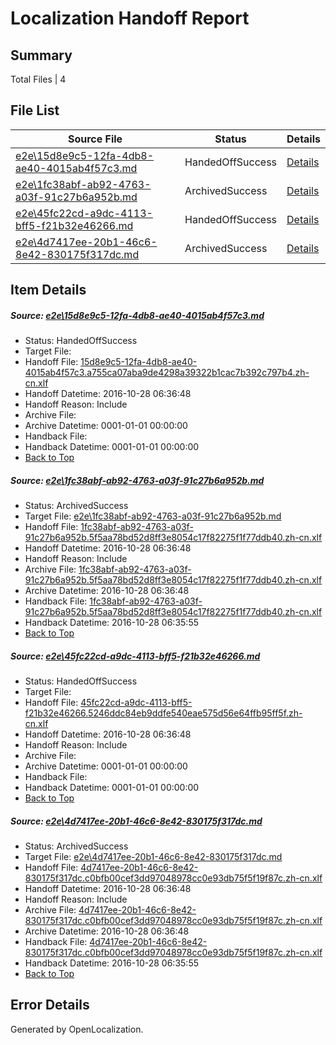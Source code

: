 # <a name='report-top'></a> Localization Handoff Report

## Summary
 Total Files | 4

## File List
 Source File | Status | Details 
 ----------- | ------ | ------- 
 [e2e\15d8e9c5-12fa-4db8-ae40-4015ab4f57c3.md](https://github.com/OpenLocalizationTestOrg/ol-test0/blob/a1621fa148e87e4df2320dd235c20fd453d44dd6/e2e/15d8e9c5-12fa-4db8-ae40-4015ab4f57c3.md) | HandedOffSuccess | [Details](#054770132f3050b0373ec7bf45cf7622fd23d3342)
 [e2e\1fc38abf-ab92-4763-a03f-91c27b6a952b.md](https://github.com/OpenLocalizationTestOrg/ol-test0/blob/a1621fa148e87e4df2320dd235c20fd453d44dd6/e2e/1fc38abf-ab92-4763-a03f-91c27b6a952b.md) | ArchivedSuccess | [Details](#1e8e92de3f35b6b424ed1dfdc7a7d1110f827b8e3)
 [e2e\45fc22cd-a9dc-4113-bff5-f21b32e46266.md](https://github.com/OpenLocalizationTestOrg/ol-test0/blob/3ebae54c076e9b0f09b95971db72695936eaa8ea/e2e/45fc22cd-a9dc-4113-bff5-f21b32e46266.md) | HandedOffSuccess | [Details](#87fc810ba8b1a36ed4577e223a325cb2a9acb6ee4)
 [e2e\4d7417ee-20b1-46c6-8e42-830175f317dc.md](https://github.com/OpenLocalizationTestOrg/ol-test0/blob/a1621fa148e87e4df2320dd235c20fd453d44dd6/e2e/4d7417ee-20b1-46c6-8e42-830175f317dc.md) | ArchivedSuccess | [Details](#d64228f8fd1d07976f52ab7e31589fd7f0d7ef815)

## Item Details
##### <a name='054770132f3050b0373ec7bf45cf7622fd23d3342'></a> Source: [e2e\15d8e9c5-12fa-4db8-ae40-4015ab4f57c3.md](https://github.com/OpenLocalizationTestOrg/ol-test0/blob/a1621fa148e87e4df2320dd235c20fd453d44dd6/e2e/15d8e9c5-12fa-4db8-ae40-4015ab4f57c3.md)
* Status: HandedOffSuccess
* Target File: 
* Handoff File: [15d8e9c5-12fa-4db8-ae40-4015ab4f57c3.a755ca07aba9de4298a39322b1cac7b392c797b4.zh-cn.xlf](https://github.com/OpenLocalizationTestOrg/ol-test0-handoff/blob/54cb4d6460536959e37decbe3e91645c01a043d1/ol-handoff/OpenLocalizationTestOrg/ol-test0-zhcn/shujia/mt/15d8e9c5-12fa-4db8-ae40-4015ab4f57c3.a755ca07aba9de4298a39322b1cac7b392c797b4.zh-cn.xlf)
* Handoff Datetime: 2016-10-28 06:36:48
* Handoff Reason: Include
* Archive File: 
* Archive Datetime: 0001-01-01 00:00:00
* Handback File: 
* Handback Datetime: 0001-01-01 00:00:00
* [Back to Top](#report-top)

##### <a name='1e8e92de3f35b6b424ed1dfdc7a7d1110f827b8e3'></a> Source: [e2e\1fc38abf-ab92-4763-a03f-91c27b6a952b.md](https://github.com/OpenLocalizationTestOrg/ol-test0/blob/a1621fa148e87e4df2320dd235c20fd453d44dd6/e2e/1fc38abf-ab92-4763-a03f-91c27b6a952b.md)
* Status: ArchivedSuccess
* Target File: [e2e\1fc38abf-ab92-4763-a03f-91c27b6a952b.md](https://github.com/OpenLocalizationTestOrg/ol-test0-zhcn/blob/30c764e2678792bf6f7bd61dfde171167cafffb1/e2e/1fc38abf-ab92-4763-a03f-91c27b6a952b.md)
* Handoff File: [1fc38abf-ab92-4763-a03f-91c27b6a952b.5f5aa78bd52d8ff3e8054c17f82275f1f77ddb40.zh-cn.xlf](https://github.com/OpenLocalizationTestOrg/ol-test0-handoff/blob/54cb4d6460536959e37decbe3e91645c01a043d1/ol-handoff/OpenLocalizationTestOrg/ol-test0-zhcn/shujia/mt/1fc38abf-ab92-4763-a03f-91c27b6a952b.5f5aa78bd52d8ff3e8054c17f82275f1f77ddb40.zh-cn.xlf)
* Handoff Datetime: 2016-10-28 06:36:48
* Handoff Reason: Include
* Archive File: [1fc38abf-ab92-4763-a03f-91c27b6a952b.5f5aa78bd52d8ff3e8054c17f82275f1f77ddb40.zh-cn.xlf](https://github.com/OpenLocalizationTestOrg/ol-test0-handoff/blob/61d4d886120c612a01944aaf91ad6b93dcac48f5/ol-archive/OpenLocalizationTestOrg/ol-test0-zhcn/shujia/mt/1fc38abf-ab92-4763-a03f-91c27b6a952b.5f5aa78bd52d8ff3e8054c17f82275f1f77ddb40.zh-cn.xlf)
* Archive Datetime: 2016-10-28 06:36:48
* Handback File: [1fc38abf-ab92-4763-a03f-91c27b6a952b.5f5aa78bd52d8ff3e8054c17f82275f1f77ddb40.zh-cn.xlf](https://github.com/OpenLocalizationTestOrg/ol-test0-handback/blob/8895aeff6820b38aab388c4580590b585af17a75/ol-handback/OpenLocalizationTestOrg/ol-test0-zhcn/shujia/ht/1fc38abf-ab92-4763-a03f-91c27b6a952b.5f5aa78bd52d8ff3e8054c17f82275f1f77ddb40.zh-cn.xlf)
* Handback Datetime: 2016-10-28 06:35:55
* [Back to Top](#report-top)

##### <a name='87fc810ba8b1a36ed4577e223a325cb2a9acb6ee4'></a> Source: [e2e\45fc22cd-a9dc-4113-bff5-f21b32e46266.md](https://github.com/OpenLocalizationTestOrg/ol-test0/blob/3ebae54c076e9b0f09b95971db72695936eaa8ea/e2e/45fc22cd-a9dc-4113-bff5-f21b32e46266.md)
* Status: HandedOffSuccess
* Target File: 
* Handoff File: [45fc22cd-a9dc-4113-bff5-f21b32e46266.5246ddc84eb9ddfe540eae575d56e64ffb95ff5f.zh-cn.xlf](https://github.com/OpenLocalizationTestOrg/ol-test0-handoff/blob/54cb4d6460536959e37decbe3e91645c01a043d1/ol-handoff/OpenLocalizationTestOrg/ol-test0-zhcn/shujia/ht/45fc22cd-a9dc-4113-bff5-f21b32e46266.5246ddc84eb9ddfe540eae575d56e64ffb95ff5f.zh-cn.xlf)
* Handoff Datetime: 2016-10-28 06:36:48
* Handoff Reason: Include
* Archive File: 
* Archive Datetime: 0001-01-01 00:00:00
* Handback File: 
* Handback Datetime: 0001-01-01 00:00:00
* [Back to Top](#report-top)

##### <a name='d64228f8fd1d07976f52ab7e31589fd7f0d7ef815'></a> Source: [e2e\4d7417ee-20b1-46c6-8e42-830175f317dc.md](https://github.com/OpenLocalizationTestOrg/ol-test0/blob/a1621fa148e87e4df2320dd235c20fd453d44dd6/e2e/4d7417ee-20b1-46c6-8e42-830175f317dc.md)
* Status: ArchivedSuccess
* Target File: [e2e\4d7417ee-20b1-46c6-8e42-830175f317dc.md](https://github.com/OpenLocalizationTestOrg/ol-test0-zhcn/blob/30c764e2678792bf6f7bd61dfde171167cafffb1/e2e/4d7417ee-20b1-46c6-8e42-830175f317dc.md)
* Handoff File: [4d7417ee-20b1-46c6-8e42-830175f317dc.c0bfb00cef3dd97048978cc0e93db75f5f19f87c.zh-cn.xlf](https://github.com/OpenLocalizationTestOrg/ol-test0-handoff/blob/54cb4d6460536959e37decbe3e91645c01a043d1/ol-handoff/OpenLocalizationTestOrg/ol-test0-zhcn/shujia/mt/4d7417ee-20b1-46c6-8e42-830175f317dc.c0bfb00cef3dd97048978cc0e93db75f5f19f87c.zh-cn.xlf)
* Handoff Datetime: 2016-10-28 06:36:48
* Handoff Reason: Include
* Archive File: [4d7417ee-20b1-46c6-8e42-830175f317dc.c0bfb00cef3dd97048978cc0e93db75f5f19f87c.zh-cn.xlf](https://github.com/OpenLocalizationTestOrg/ol-test0-handoff/blob/61d4d886120c612a01944aaf91ad6b93dcac48f5/ol-archive/OpenLocalizationTestOrg/ol-test0-zhcn/shujia/mt/4d7417ee-20b1-46c6-8e42-830175f317dc.c0bfb00cef3dd97048978cc0e93db75f5f19f87c.zh-cn.xlf)
* Archive Datetime: 2016-10-28 06:36:48
* Handback File: [4d7417ee-20b1-46c6-8e42-830175f317dc.c0bfb00cef3dd97048978cc0e93db75f5f19f87c.zh-cn.xlf](https://github.com/OpenLocalizationTestOrg/ol-test0-handback/blob/8895aeff6820b38aab388c4580590b585af17a75/ol-handback/OpenLocalizationTestOrg/ol-test0-zhcn/shujia/ht/4d7417ee-20b1-46c6-8e42-830175f317dc.c0bfb00cef3dd97048978cc0e93db75f5f19f87c.zh-cn.xlf)
* Handback Datetime: 2016-10-28 06:35:55
* [Back to Top](#report-top)


## Error Details

Generated by OpenLocalization.
